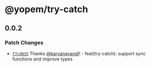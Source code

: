 # @yopem/try-catch

## 0.0.2

### Patch Changes

- [`f7cd035`](https://github.com/yopem/utils/commit/f7cd035f2ad884d71228abb4522abda98366d408)
  Thanks [@karyanayandi](https://github.com/karyanayandi)! - feat(try-catch):
  support sync functions and improve types
